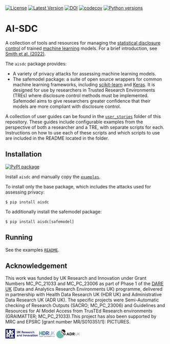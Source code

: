 [![License](https://img.shields.io/badge/license-MIT-blue.svg?style=flat)](https://opensource.org/licenses/MIT)
[![Latest Version](https://img.shields.io/github/v/release/AI-SDC/AI-SDC?style=flat)](https://github.com/AI-SDC/AI-SDC/releases)
[![DOI](https://zenodo.org/badge/518801511.svg)](https://zenodo.org/badge/latestdoi/518801511)
[![codecov](https://codecov.io/gh/AI-SDC/AI-SDC/branch/main/graph/badge.svg?token=AXX2XCXUNU)](https://codecov.io/gh/AI-SDC/AI-SDC)
[![Python versions](https://img.shields.io/pypi/pyversions/aisdc.svg)](https://pypi.org/project/aisdc)

# AI-SDC

A collection of tools and resources for managing the [statistical disclosure control](https://en.wikipedia.org/wiki/Statistical_disclosure_control) of trained [machine learning](https://en.wikipedia.org/wiki/Machine_learning) models. For a brief introduction, see [Smith et al. (2022)](https://doi.org/10.48550/arXiv.2212.01233).

The `aisdc` package provides:
* A variety of privacy attacks for assessing machine learning models.
* The safemodel package: a suite of open source wrappers for common machine learning frameworks, including [scikit-learn](https://scikit-learn.org) and [Keras](https://keras.io). It is designed for use by researchers in Trusted Research Environments (TREs) where disclosure control methods must be implemented. Safemodel aims to give researchers greater confidence that their models are more compliant with disclosure control.

A collection of user guides can be found in the [`user_stories`](user_stories) folder of this repository. These guides include configurable examples from the perspective of both a researcher and a TRE, with separate scripts for each. Instructions on how to use each of these scripts and which scripts to use are included in the README located in the folder.

## Installation

[![PyPI package](https://img.shields.io/pypi/v/aisdc.svg)](https://pypi.org/project/aisdc)

Install `aisdc` and manually copy the [`examples`](examples/).

To install only the base package, which includes the attacks used for assessing privacy:

```
$ pip install aisdc
```

To additionally install the safemodel package:

```
$ pip install aisdc[safemodel]
```

## Running

See the examples [`README`](examples/README.md).

## Acknowledgement

This work was funded by UK Research and Innovation under Grant Numbers MC_PC_21033 and MC_PC_23006 as part of Phase 1 of the [DARE UK](https://dareuk.org.uk) (Data and Analytics Research Environments UK) programme, delivered in partnership with Health Data Research UK (HDR UK) and Administrative Data Research UK (ADR UK). The specific projects were Semi-Automatic checking of Research Outputs (SACRO; MC_PC_23006) and Guidelines and Resources for AI Model Access from TrusTEd Research environments (GRAIMATTER; MC_PC_21033).­This project has also been supported by MRC and EPSRC [grant number MR/S010351/1]: PICTURES.

<img src="docs/source/images/UK_Research_and_Innovation_logo.svg" width="20%" height="20%" padding=20/> <img src="docs/source/images/health-data-research-uk-hdr-uk-logo-vector.png" width="10%" height="10%" padding=20/> <img src="docs/source/images/logo_print.png" width="15%" height="15%" padding=20/>
